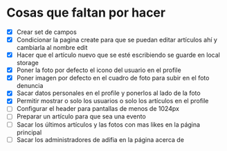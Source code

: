 # Cosas que faltan por hacer

- [x] Crear set de campos
- [x] Condicionar la pagina create para que se puedan editar artículos ahí y cambiarla al nombre edit
- [x] Hacer que el artículo nuevo que se esté escribiendo se guarde en local storage
- [x] Poner la foto por defecto el icono del usuario en el profile
- [x] Poner imagen por defecto en el cuadro de foto para subir en el foto denuncia
- [x] Sacar datos personales en el profile y ponerlos al lado de la foto
- [x] Permitir mostrar o solo los usuarios o solo los artículos en el profile
- [ ] Configurar el header para pantallas de menos de 1024px
- [ ] Preparar un artículo para que sea una evento
- [ ] Sacar los últimos artículos y las fotos con mas likes en la página principal
- [ ] Sacar los administradores de adifia en la página acerca de